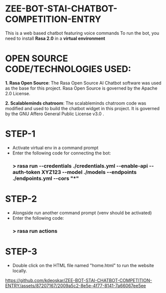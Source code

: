 # ZEE-BOT-STAI-CHATBOT-COMPETITION-ENTRY

This is a web based chatbot featuring voice commands 
To run the bot, you need to install **Rasa 2.0** in a **virtual environment**

# OPEN SOURCE CODE/TECHNOLOGIES USED:

**1. Rasa Open Source**:
The Rasa Open Source AI Chatbot software was used as the base for this project. Rasa Open Source is governed by the Apache 2.0 License.

**2. Scalableminds chatroom**:
The scalableminds chatroom code was modified and used to build the chatbot widget in this project. It is governed by the GNU Affero General Public License v3.0 .

# STEP-1
- Activate virtual env in a command prompt 
- Enter the following code for connecting the bot:
     ### > rasa run --credentials ./credentials.yml  --enable-api --auth-token XYZ123 --model ./models --endpoints ./endpoints.yml --cors "*"
     
# STEP-2
- Alongside run another command prompt (venv should be activated)
- Enter the following code:  
     ### > rasa run actions
     
# STEP-3
- Double click on the HTML file named "home.html" to run the website locally.

https://github.com/kdeoskar/ZEE-BOT-STAI-CHATBOT-COMPETITION-ENTRY/assets/87207167/2009a5c2-8e5e-4f77-8141-7a66067ee5ee

